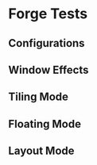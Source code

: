 # Forge Tests

## Configurations

## Window Effects

## Tiling Mode

## Floating Mode

## Layout Mode
